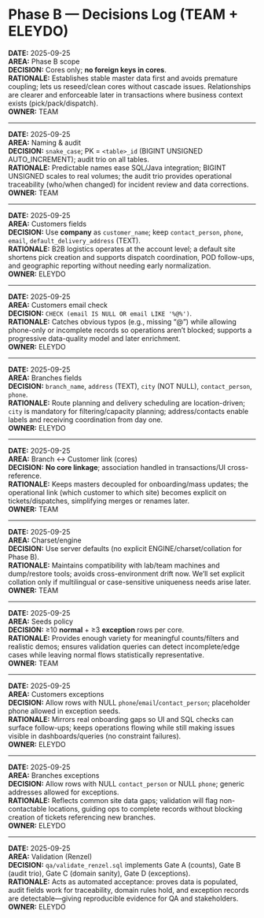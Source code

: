 # Phase B — Decisions Log (TEAM + ELEYDO)

**DATE:** 2025-09-25  
**AREA:** Phase B scope  
**DECISION:** Cores only; **no foreign keys in cores**.  
**RATIONALE:** Establishes stable master data first and avoids premature coupling; lets us reseed/clean cores without cascade issues. Relationships are clearer and enforceable later in transactions where business context exists (pick/pack/dispatch).  
**OWNER:** TEAM

---

**DATE:** 2025-09-25  
**AREA:** Naming & audit  
**DECISION:** `snake_case`; PK = `<table>_id` (BIGINT UNSIGNED AUTO_INCREMENT); audit trio on all tables.  
**RATIONALE:** Predictable names ease SQL/Java integration; BIGINT UNSIGNED scales to real volumes; the audit trio provides operational traceability (who/when changed) for incident review and data corrections.  
**OWNER:** TEAM

---

**DATE:** 2025-09-25  
**AREA:** Customers fields  
**DECISION:** Use **company** as `customer_name`; keep `contact_person`, `phone`, `email`, `default_delivery_address` (TEXT).  
**RATIONALE:** B2B logistics operates at the account level; a default site shortens pick creation and supports dispatch coordination, POD follow-ups, and geographic reporting without needing early normalization.  
**OWNER:** ELEYDO

---

**DATE:** 2025-09-25  
**AREA:** Customers email check  
**DECISION:** `CHECK (email IS NULL OR email LIKE '%@%')`.  
**RATIONALE:** Catches obvious typos (e.g., missing “@”) while allowing phone-only or incomplete records so operations aren’t blocked; supports a progressive data-quality model and later enrichment.  
**OWNER:** ELEYDO

---

**DATE:** 2025-09-25  
**AREA:** Branches fields  
**DECISION:** `branch_name`, `address` (TEXT), `city` (NOT NULL), `contact_person`, `phone`.  
**RATIONALE:** Route planning and delivery scheduling are location-driven; `city` is mandatory for filtering/capacity planning; address/contacts enable labels and receiving coordination from day one.  
**OWNER:** ELEYDO

---

**DATE:** 2025-09-25  
**AREA:** Branch ↔ Customer link (cores)  
**DECISION:** **No core linkage**; association handled in transactions/UI cross-reference.  
**RATIONALE:** Keeps masters decoupled for onboarding/mass updates; the operational link (which customer to which site) becomes explicit on tickets/dispatches, simplifying merges or renames later.  
**OWNER:** TEAM

---

**DATE:** 2025-09-25  
**AREA:** Charset/engine  
**DECISION:** Use server defaults (no explicit ENGINE/charset/collation for Phase B).  
**RATIONALE:** Maintains compatibility with lab/team machines and dump/restore tools; avoids cross-environment drift now. We’ll set explicit collation only if multilingual or case-sensitive uniqueness needs arise later.  
**OWNER:** TEAM

---

**DATE:** 2025-09-25  
**AREA:** Seeds policy  
**DECISION:** ≥10 **normal** + ≥3 **exception** rows per core.  
**RATIONALE:** Provides enough variety for meaningful counts/filters and realistic demos; ensures validation queries can detect incomplete/edge cases while leaving normal flows statistically representative.  
**OWNER:** TEAM

---

**DATE:** 2025-09-25  
**AREA:** Customers exceptions  
**DECISION:** Allow rows with NULL `phone`/`email`/`contact_person`; placeholder phone allowed in exception seeds.  
**RATIONALE:** Mirrors real onboarding gaps so UI and SQL checks can surface follow-ups; keeps operations flowing while still making issues visible in dashboards/queries (no constraint failures).  
**OWNER:** ELEYDO

---

**DATE:** 2025-09-25  
**AREA:** Branches exceptions  
**DECISION:** Allow rows with NULL `contact_person` or NULL `phone`; generic addresses allowed for exceptions.  
**RATIONALE:** Reflects common site data gaps; validation will flag non-contactable locations, guiding ops to complete records without blocking creation of tickets referencing new branches.  
**OWNER:** ELEYDO

---

**DATE:** 2025-09-25  
**AREA:** Validation (Renzel)  
**DECISION:** `qa/validate_renzel.sql` implements Gate A (counts), Gate B (audit trio), Gate C (domain sanity), Gate D (exceptions).  
**RATIONALE:** Acts as automated acceptance: proves data is populated, audit fields work for traceability, domain rules hold, and exception records are detectable—giving reproducible evidence for QA and stakeholders.  
**OWNER:** ELEYDO

